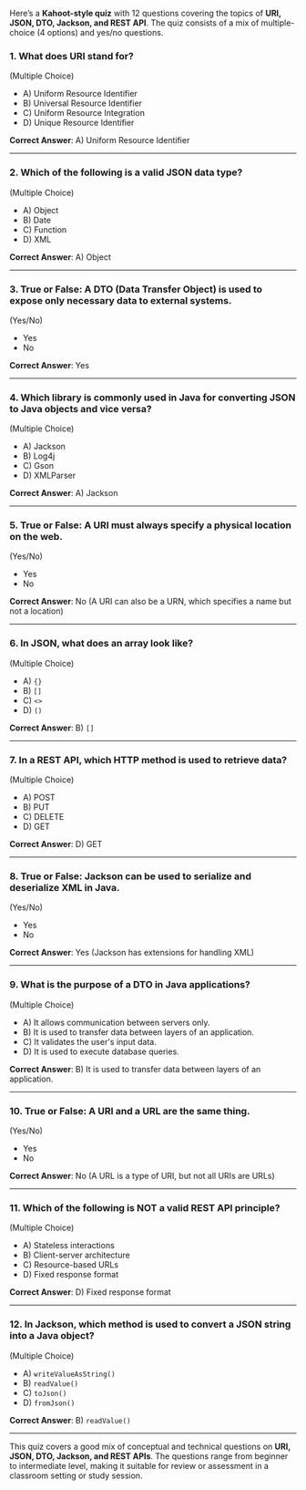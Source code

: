 Here’s a **Kahoot-style quiz** with 12 questions covering the topics of **URI, JSON, DTO, Jackson, and REST API**. The quiz consists of a mix of multiple-choice (4 options) and yes/no questions.

### **1. What does URI stand for?**  

(Multiple Choice)

- A) Uniform Resource Identifier  
- B) Universal Resource Identifier  
- C) Uniform Resource Integration  
- D) Unique Resource Identifier  

**Correct Answer**: A) Uniform Resource Identifier

---

### **2. Which of the following is a valid JSON data type?**  

(Multiple Choice)

- A) Object  
- B) Date  
- C) Function  
- D) XML  

**Correct Answer**: A) Object

---

### **3. True or False: A DTO (Data Transfer Object) is used to expose only necessary data to external systems.**  

(Yes/No)

- Yes  
- No  

**Correct Answer**: Yes

---

### **4. Which library is commonly used in Java for converting JSON to Java objects and vice versa?**  

(Multiple Choice)

- A) Jackson  
- B) Log4j  
- C) Gson  
- D) XMLParser  

**Correct Answer**: A) Jackson

---

### **5. True or False: A URI must always specify a physical location on the web.**  

(Yes/No)

- Yes  
- No  

**Correct Answer**: No (A URI can also be a URN, which specifies a name but not a location)

---

### **6. In JSON, what does an array look like?**  

(Multiple Choice)

- A) `{}`  
- B) `[]`  
- C) `<>`  
- D) `()`  

**Correct Answer**: B) `[]`

---

### **7. In a REST API, which HTTP method is used to retrieve data?**  

(Multiple Choice)

- A) POST  
- B) PUT  
- C) DELETE  
- D) GET  

**Correct Answer**: D) GET

---

### **8. True or False: Jackson can be used to serialize and deserialize XML in Java.**  

(Yes/No)

- Yes  
- No  

**Correct Answer**: Yes (Jackson has extensions for handling XML)

---

### **9. What is the purpose of a DTO in Java applications?**  

(Multiple Choice)

- A) It allows communication between servers only.  
- B) It is used to transfer data between layers of an application.  
- C) It validates the user's input data.  
- D) It is used to execute database queries.  

**Correct Answer**: B) It is used to transfer data between layers of an application.

---

### **10. True or False: A URI and a URL are the same thing.**  

(Yes/No)

- Yes  
- No  

**Correct Answer**: No (A URL is a type of URI, but not all URIs are URLs)

---

### **11. Which of the following is NOT a valid REST API principle?**  

(Multiple Choice)

- A) Stateless interactions  
- B) Client-server architecture  
- C) Resource-based URLs  
- D) Fixed response format  

**Correct Answer**: D) Fixed response format

---

### **12. In Jackson, which method is used to convert a JSON string into a Java object?**  

(Multiple Choice)

- A) `writeValueAsString()`  
- B) `readValue()`  
- C) `toJson()`  
- D) `fromJson()`  

**Correct Answer**: B) `readValue()`

---

This quiz covers a good mix of conceptual and technical questions on **URI, JSON, DTO, Jackson, and REST APIs**. The questions range from beginner to intermediate level, making it suitable for review or assessment in a classroom setting or study session.

